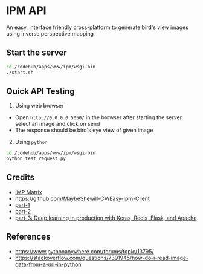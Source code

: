 # IPM API

An easy, interface friendly cross-platform to generate bird's view images using inverse perspective mapping

## Start the server
```bash
cd /codehub/apps/www/ipm/wsgi-bin
./start.sh
```

## Quick API Testing
1. Using web browser
  * Open `http://0.0.0.0:5050/` in the browser after starting the server, select an image and click on send
  * The response should be bird's eye view of given image

2. Using `python`
```bash
cd /codehub/apps/www/ipm/wsgi-bin
python test_request.py
```

##  Credits

* [IMP Matrix](https://maybeshewill-cv.github.io/lanenet-lane-detection)
* https://github.com/MaybeShewill-CV/Easy-Ipm-Client
* [part-1](https://blog.keras.io/building-a-simple-keras-deep-learning-rest-api.html)
* [part-2](https://www.pyimagesearch.com/2018/01/29/scalable-keras-deep-learning-rest-api/)
* [part-3: Deep learning in production with Keras, Redis, Flask, and Apache](https://www.pyimagesearch.com/2018/02/05/deep-learning-production-keras-redis-flask-apache/)

## References

* https://www.pythonanywhere.com/forums/topic/13795/
* https://stackoverflow.com/questions/7391945/how-do-i-read-image-data-from-a-url-in-python